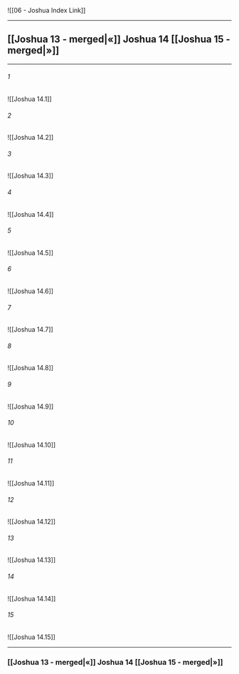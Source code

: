 ![[06 - Joshua Index Link]]

---
##  [[Joshua 13 - merged|«]] Joshua 14 [[Joshua 15 - merged|»]]

---

###### 1
![[Joshua 14.1]] 

###### 2
![[Joshua 14.2]] 

###### 3
![[Joshua 14.3]] 

###### 4
![[Joshua 14.4]]

###### 5 
![[Joshua 14.5]] 

###### 6
![[Joshua 14.6]] 

###### 7
![[Joshua 14.7]] 

###### 8
![[Joshua 14.8]] 

###### 9
![[Joshua 14.9]] 

###### 10
![[Joshua 14.10]] 

###### 11
![[Joshua 14.11]] 

###### 12
![[Joshua 14.12]]

###### 13
![[Joshua 14.13]] 

###### 14
![[Joshua 14.14]] 

###### 15
![[Joshua 14.15]]


---
###  [[Joshua 13 - merged|«]] Joshua 14 [[Joshua 15 - merged|»]]